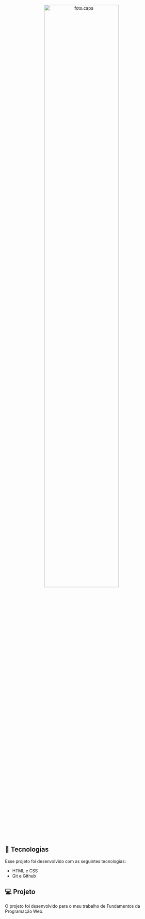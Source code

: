 <p align="center">
  <img alt="foto.capa" src="" width="70%">
</p>

## 🚀 Tecnologias

Esse projeto foi desenvolvido com as seguintes tecnologias:

- HTML e CSS
- Git e Github

## 💻 Projeto

O projeto foi desenvolvido para o meu trabalho de Fundamentos da Programação Web.
